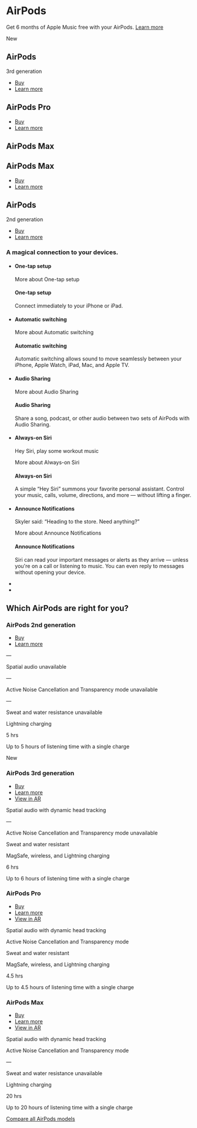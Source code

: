 AirPods
==========

Get 6 months of Apple Music free with your AirPods. [Learn more](https://offers.applemusic.apple/six-month-offer)

New

AirPods
----------

3rd generation

* [Buy](https://www.apple.com/us/shop/goto/product/MME73)
* [Learn more](https://www.apple.com/airpods-3rd-generation/)

AirPods Pro
----------

* [Buy](https://www.apple.com/us/shop/goto/product/MLWK3)
* [Learn more](https://www.apple.com/airpods-pro/)

AirPods Max
----------

AirPods Max
----------

* [Buy](https://www.apple.com/us/shop/goto/buy_airpods/airpods_max)
* [Learn more](https://www.apple.com/airpods-max/)

AirPods
----------

2nd generation

* [Buy](https://www.apple.com/us/shop/goto/product/MV7N2)
* [Learn more](https://www.apple.com/airpods-2nd-generation/)

### A magical connection to your devices. ###

* #### One-tap setup ####

  More about One-tap setup

  #### One-tap setup ####

  Connect immediately to your iPhone or iPad.

* #### Automatic switching ####

  More about Automatic switching

  #### Automatic switching ####

  Automatic switching allows sound to move seamlessly between your iPhone, Apple Watch, iPad, Mac, and Apple TV.

* #### Audio Sharing ####

  More about Audio Sharing

  #### Audio Sharing ####

  Share a song, podcast, or other audio between two sets of AirPods with Audio Sharing.

* #### Always-on Siri ####

  Hey Siri, play some workout music

  More about Always-on Siri

  #### Always-on Siri ####

  A simple “Hey Siri” summons your favorite personal assistant. Control your music, calls, volume, directions, and more — without lifting a finger.

* #### Announce Notifications ####

  Skyler said: “Heading to the store. Need anything?”

  More about Announce Notifications

  #### Announce Notifications ####

  Siri can read your important messages or alerts as they arrive — unless you're on a call or listening to music. You can even reply to messages without opening your device.

*
*

Which AirPods are
right for you?
----------

[](https://www.apple.com/airpods-2nd-generation/)

### AirPods 2nd generation  ###

* [Buy](https://www.apple.com/us/shop/goto/product/MV7N2)
* [Learn more](https://www.apple.com/airpods-2nd-generation/)

—

Spatial audio unavailable

—

Active Noise Cancellation and Transparency mode unavailable

—

Sweat and water resistance unavailable

Lightning charging

5 hrs

Up to 5 hours of listening time with a single charge

[](https://www.apple.com/airpods-3rd-generation/)

New

### AirPods 3rd generation  ###

* [Buy](https://www.apple.com/us/shop/goto/product/MME73)
* [Learn more](https://www.apple.com/airpods-3rd-generation/)
* [View in AR](https://www.apple.com/105/media/us/airpods-3rd-generation/2021/3c0b27aa-a5fe-4365-a9ae-83c28d10fa21/ar/airpods_magsafe_charging_ios15.usdz)

Spatial audio with
dynamic head tracking

—

Active Noise Cancellation and Transparency mode unavailable

Sweat and
water resistant

MagSafe, wireless, and
Lightning charging

6 hrs

Up to 6 hours of listening time with a single charge

[](https://www.apple.com/airpods-pro/)

### AirPods Pro  ###

* [Buy](https://www.apple.com/us/shop/goto/product/MLWK3)
* [Learn more](https://www.apple.com/airpods-pro/)
* [View in AR](https://www.apple.com/105/media/us/airpods-pro/2021/8d0b339b-f0f9-4522-aaa5-e047097ea8ec/ar/airpods_pro_ios15.usdz)

Spatial audio with
dynamic head tracking

Active Noise
Cancellation and
Transparency mode

Sweat and
water resistant

MagSafe, wireless, and
Lightning charging

4.5 hrs

Up to 4.5 hours of listening time with a single charge

[](https://www.apple.com/airpods-max/)

### AirPods Max  ###

* [Buy](https://www.apple.com/us/shop/goto/buy_airpods/airpods_max)
* [Learn more](https://www.apple.com/airpods-max/)
* [View in AR](https://www.apple.com/105/media/us/airpods-max/2020/996b980b-3131-44f1-af6c-fe72f9b3bfb5/quick-look/airpods_max_green_ios14_rev1.usdz)

Spatial audio with
dynamic head tracking

Active Noise
Cancellation and
Transparency mode

—

Sweat and water resistance unavailable

Lightning charging

20 hrs

Up to 20 hours of listening time with a single charge

[Compare all AirPods models](https://www.apple.com/airpods/compare/)
